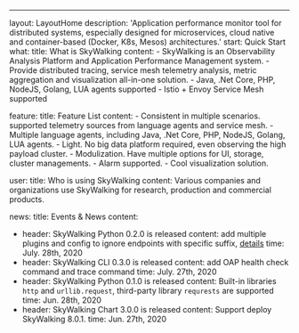 ---
layout: LayoutHome
description: 'Application performance monitor tool for distributed systems, especially designed for microservices, cloud native and container-based (Docker, K8s, Mesos) architectures.'
start: Quick Start
what:
  title: What is SkyWalking
  content:
    - SkyWalking is an Observability Analysis Platform and Application Performance Management system.
    - Provide distributed tracing, service mesh telemetry analysis, metric aggregation and visualization all-in-one solution.
    - Java, .Net Core, PHP, NodeJS, Golang, LUA agents supported
    - Istio + Envoy Service Mesh supported

feature:
  title: Feature List
  content:
    - Consistent in multiple scenarios. supported telemetry sources from language agents and service mesh.
    - Multiple language agents, including Java, .Net Core, PHP, NodeJS, Golang, LUA agents.
    - Light. No big data platform required, even observing the high payload cluster.
    - Modulization. Have multiple options for UI, storage, cluster managements.
    - Alarm supported.
    - Cool visualization solution.

user:
  title: Who is using SkyWalking
  content: Various companies and organizations use SkyWalking for research, production and commercial products.

news:
  title: Events & News
  content:
  - header: SkyWalking Python 0.2.0 is released
    content: add multiple plugins and config to ignore endpoints with specific suffix, [details](https://github.com/apache/skywalking-python/blob/v0.2.0/CHANGELOG.md) 
    time: July. 28th, 2020
  - header: SkyWalking CLI 0.3.0 is released
    content: add OAP health check command and trace command
    time: July. 27th, 2020
  - header: SkyWalking Python 0.1.0 is released
    content: Built-in libraries `http` and `urllib.request`, third-party library `requrests` are supported
    time: Jun. 28th, 2020
  - header: SkyWalking Chart 3.0.0 is released
    content: Support deploy SkyWalking 8.0.1.
    time: Jun. 27th, 2020

